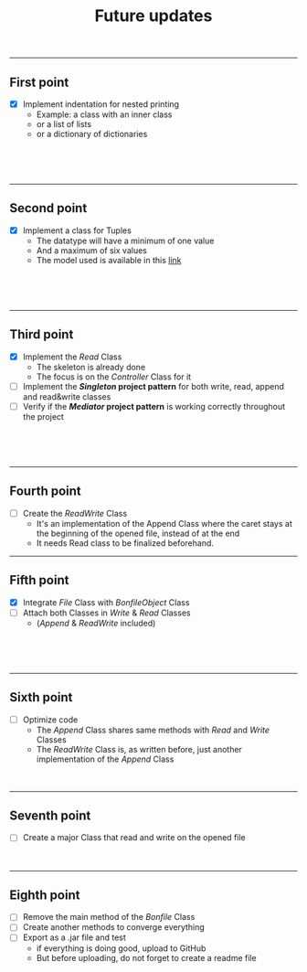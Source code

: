 <header>

# Future updates
</header>

<article>
<hr>

## First point
- [X] Implement indentation for nested printing
  * Example: a class with an inner class
  * or a list of lists
  * or a dictionary of dictionaries
<br>
<br>
<br>
</article>

<article>
<hr>

## Second point
- [X] Implement a class for Tuples
  * The datatype will have a minimum of one value
  * And a maximum of six values
  * The model used is available in this [link](https://medium.com/@mgm06bm/tuples-in-java-17-c911c9431ed9)
<br>
<br>
<br>
</article>

<article>
<hr>

## Third point
- [x] Implement the *Read* Class
  * The skeleton is already done
  * The focus is on the *Controller* Class for it
- [ ] Implement the ***Singleton* project pattern** for both write, read, append and read&write classes
- [ ] Verify if the ***Mediator* project pattern** is working correctly throughout the project
<br>
<br>
<br>
</article>

<article>
<hr>

## Fourth point
- [ ] Create the *ReadWrite* Class
  * It's an implementation of the Append Class where the caret stays at the beginning of the opened file, instead of at the end
  * It needs Read class to be finalized beforehand.
</article>

<article>
<hr>

## Fifth point
- [x] Integrate *File* Class with *BonfileObject* Class
- [ ] Attach both Classes in *Write* & *Read* Classes
  * (*Append* & *ReadWrite* included)
<br>
<br>
<br>
</article>

<article>
<hr>

## Sixth point
- [ ] Optimize code
  * The *Append* Class shares same methods with *Read* and *Write* Classes
  * The *ReadWrite* Class is, as written before, just another implementation of the *Append* Class
    <br>
    <br>
    <br>
</article>

<article>
<hr>

## Seventh point
- [ ] Create a major Class that read and write on the opened file
  <br>
  <br>
  <br>
</article>

<article>
<hr>

## Eighth point
- [ ] Remove the main method of the *Bonfile* Class
- [ ] Create another methods to converge everything
- [ ] Export as a .jar file and test
  * if everything is doing good, upload to GitHub
  * But before uploading, do not forget to create a readme file
    <br>
    <br>
    <br>
</article>
